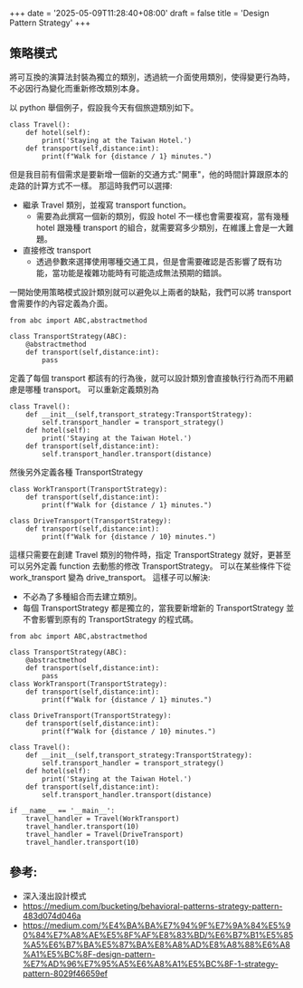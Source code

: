 +++
date = '2025-05-09T11:28:40+08:00'
draft = false
title = 'Design Pattern Strategy'
+++
## 策略模式
將可互換的演算法封裝為獨立的類別，透過統一介面使用類別，使得變更行為時，不必因行為變化而重新修改類別本身。

以 python 舉個例子，假設我今天有個旅遊類別如下。
```
class Travel():
    def hotel(self):
        print('Staying at the Taiwan Hotel.')
    def transport(self,distance:int):
        print(f"Walk for {distance / 1} minutes.")
```
但是我目前有個需求是要新增一個新的交通方式:"開車"，他的時間計算跟原本的走路的計算方式不一樣。
那這時我們可以選擇:
* 繼承 Travel 類別，並複寫 transport function。
  * 需要為此撰寫一個新的類別，假設 hotel 不一樣也會需要複寫，當有幾種 hotel 跟幾種 transport 的組合，就需要寫多少類別，在維護上會是一大難題。
* 直接修改 transport
  * 透過參數來選擇使用哪種交通工具，但是會需要確認是否影響了既有功能，當功能是複雜功能時有可能造成無法預期的錯誤。

一開始使用策略模式設計類別就可以避免以上兩者的缺點，我們可以將 transport 會需要作的內容定義為介面。
```
from abc import ABC,abstractmethod

class TransportStrategy(ABC):
    @abstractmethod
    def transport(self,distance:int):
        pass
```
定義了每個 transport 都該有的行為後，就可以設計類別會直接執行行為而不用顧慮是哪種 transport。
可以重新定義類別為
```
class Travel():
    def __init__(self,transport_strategy:TransportStrategy):
        self.transport_handler = transport_strategy()
    def hotel(self):
        print('Staying at the Taiwan Hotel.')
    def transport(self,distance:int):
        self.transport_handler.transport(distance)
```
然後另外定義各種 TransportStrategy
```
class WorkTransport(TransportStrategy):
    def transport(self,distance:int):
        print(f"Walk for {distance / 1} minutes.")

class DriveTransport(TransportStrategy):
    def transport(self,distance:int):
        print(f"Walk for {distance / 10} minutes.")
```
這樣只需要在創建 Travel 類別的物件時，指定 TransportStrategy 就好，更甚至可以另外定義 function 去動態的修改 TransportStrategy。
可以在某些條件下從 work_transport 變為 drive_transport。
這樣子可以解決:
* 不必為了多種組合而去建立類別。
* 每個 TransportStrategy 都是獨立的，當我要新增新的 TransportStrategy 並不會影響到原有的 TransportStrategy 的程式碼。

```
from abc import ABC,abstractmethod

class TransportStrategy(ABC):
    @abstractmethod
    def transport(self,distance:int):
        pass
class WorkTransport(TransportStrategy):
    def transport(self,distance:int):
        print(f"Walk for {distance / 1} minutes.")

class DriveTransport(TransportStrategy):
    def transport(self,distance:int):
        print(f"Walk for {distance / 10} minutes.")

class Travel():
    def __init__(self,transport_strategy:TransportStrategy):
        self.transport_handler = transport_strategy()
    def hotel(self):
        print('Staying at the Taiwan Hotel.')
    def transport(self,distance:int):
        self.transport_handler.transport(distance)

if __name__ == '__main__':
    travel_handler = Travel(WorkTransport)
    travel_handler.transport(10)
    travel_handler = Travel(DriveTransport)
    travel_handler.transport(10)
```

## 參考:
* 深入淺出設計模式
* https://medium.com/bucketing/behavioral-patterns-strategy-pattern-483d074d046a
* https://medium.com/%E4%BA%BA%E7%94%9F%E7%9A%84%E5%90%84%E7%A8%AE%E5%8F%AF%E8%83%BD/%E6%B7%B1%E5%85%A5%E6%B7%BA%E5%87%BA%E8%A8%AD%E8%A8%88%E6%A8%A1%E5%BC%8F-design-pattern-%E7%AD%96%E7%95%A5%E6%A8%A1%E5%BC%8F-1-strategy-pattern-8029f46659ef

